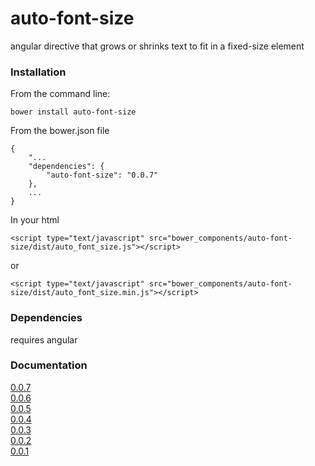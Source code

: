 # auto-font-size

angular directive that grows or shrinks text to fit in a fixed-size element

### Installation

From the command line:
    
    bower install auto-font-size

From the bower.json file
    
    {
	    "...
	    "dependencies": {
	        "auto-font-size": "0.0.7"
	    },
		...
	}
	
In your html

    <script type="text/javascript" src="bower_components/auto-font-size/dist/auto_font_size.js"></script>
or

    <script type="text/javascript" src="bower_components/auto-font-size/dist/auto_font_size.min.js"></script>

### Dependencies

requires angular


### Documentation

[0.0.7](http://pedago.github.io/auto-font-size/docs/0.0.7)  
[0.0.6](http://pedago.github.io/auto-font-size/docs/0.0.6)  
[0.0.5](http://pedago.github.io/auto-font-size/docs/0.0.5)  
[0.0.4](http://pedago.github.io/auto-font-size/docs/0.0.4)  
[0.0.3](http://pedago.github.io/auto-font-size/docs/0.0.3)  
[0.0.2](http://pedago.github.io/auto-font-size/docs/0.0.2)  
[0.0.1](http://pedago.github.io/auto-font-size/docs/0.0.1)  
